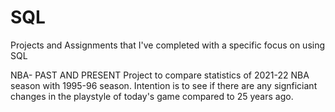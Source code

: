 # SQL
Projects and Assignments that I've completed with a specific focus on using SQL

NBA- PAST AND PRESENT
Project to compare statistics of 2021-22 NBA season with 1995-96 season. Intention is to see if there are any signficiant changes in the playstyle of today's game compared to 25 years ago.
